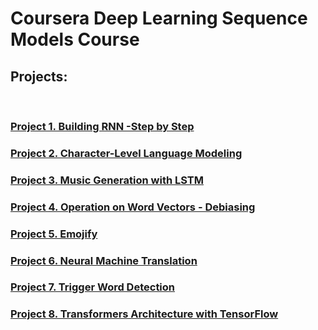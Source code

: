 # Coursera Deep Learning Sequence Models Course
## Projects:
<br>

### [Project 1. Building RNN -Step by Step](https://github.com/push44/Sequence-Models/tree/master/RNN_LSTM_Scratch)
### [Project 2. Character-Level Language Modeling](https://github.com/push44/Sequence-Models/tree/master/Language_Model)
### [Project 3. Music Generation with LSTM](https://github.com/push44/Sequence-Models/tree/master/jazz_improvisation_LSTM)
### [Project 4. Operation on Word Vectors - Debiasing](https://github.com/push44/Sequence-Models/tree/master/word_vector_debiasing)
### [Project 5. Emojify](https://github.com/push44/Sequence-Models/tree/master/emojify)
### [Project 6. Neural Machine Translation](https://github.com/push44/Sequence-Models/tree/master/Neural_Machine_Transfer)
### [Project 7. Trigger Word Detection](https://github.com/push44/Sequence-Models/tree/master/trigger_word_detection)
### [Project 8. Transformers Architecture with TensorFlow](https://github.com/push44/Sequence-Models/tree/master/transformer_tensorflow)